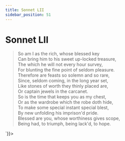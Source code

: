 ```yaml
---
title: Sonnet LII
sidebar_position: 51
---
```

<div dangerouslySetInnerHTML={{__html: `<div><HTML><HEAD><TITLE>Sonnet LII</TITLE></HEAD>
<BODY><H1>Sonnet LII</H1>

<BLOCKQUOTE>So am I as the rich, whose blessed key<BR>
Can bring him to his sweet up-locked treasure,<BR>
The which he will not every hour survey,<BR>
For blunting the fine point of seldom pleasure.<BR>
Therefore are feasts so solemn and so rare,<BR>
Since, seldom coming, in the long year set,<BR>
Like stones of worth they thinly placed are,<BR>
Or captain jewels in the carcanet.<BR>
So is the time that keeps you as my chest,<BR>
Or as the wardrobe which the robe doth hide,<BR>
To make some special instant special blest,<BR>
By new unfolding his imprison'd pride.<BR>
  Blessed are you, whose worthiness gives scope,<BR>
  Being had, to triumph, being lack'd, to hope.<BR>
</BLOCKQUOTE>

</BODY></HTML>
</div>`}}></div>